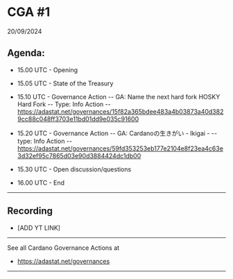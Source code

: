 # CGA #1
20/09/2024

## Agenda:
- 15.00 UTC - Opening
- 15.05 UTC - State of the Treasury
- 15.10 UTC - Governance Action
  -- GA: Name the next hard fork HOSKY Hard Fork
  -- Type: Info Action
  -- https://adastat.net/governances/15f82a365bdee483a4b03873a40d3829cc88c048ff3703e11bd01dd9e035c91600 

- 15.20 UTC - Governance Action
  -- GA: Cardanoの生きがい - Ikigai -
  -- type: Info Action
  -- https://adastat.net/governances/59fd353253eb177e2104e8f23ea4c63e3d32ef95c7865d03e90d3884424dc1db00

- 15.30 UTC - Open discussion/questions
- 16.00 UTC - End
------------
## Recording
- [ADD YT LINK]
------------
See all Cardano Governance Actions at
- https://adastat.net/governances 
------------
